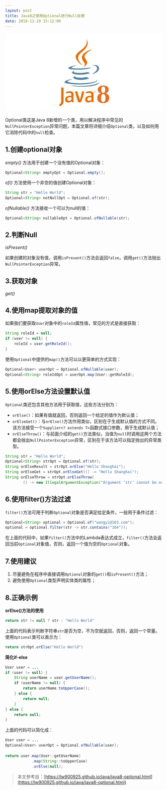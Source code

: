 ```yaml
---
layout: post
title: Java8之使用Optional进行Null处理
date: 2018-12-29 15:12:00
---
```

![](./20181229Java8之使用Optional进行Null处理/1136672-20181229151420068-1277416757.png)


Optional类这是Java 8新增的一个类，用以解决程序中常见的`NullPointerException`异常问题，本篇文章将详细介绍`Optional`类，以及如何用它消除代码中的`null`检查。

## 1.创建optional对象

*empty()* 方法用于创建一个没有值的Optional对象：

```java
Optional<String> emptyOpt = Optional.empty();
```

*of()* 方法使用一个非空的值创建Optional对象：

```java
String str = "Hello World";
Optional<String> notNullOpt = Optional.of(str);
```

*ofNullable()* 方法接收一个可以为null的值：

```java
Optional<String> nullableOpt = Optional.ofNullable(str);
```

## 2.判断Null

*isPresent()*

如果创建的对象没有值，调用`isPresent()`方法会返回`false`，调用`get()`方法抛出`NullPointerException`异常。

## 3.获取对象

*get()*

## 4.使用map提取对象的值

如果我们要获取`User`对象中的`roleId`属性值，常见的方式是直接获取：

```java
String roleId = null;
if (user != null) {
    roleId = user.getRoleId();
}
```

使用`Optional`中提供的`map()`方法可以以更简单的方式实现：

```java
Optional<User> userOpt = Optional.ofNullable(user);
Optional<String> roleIdOpt = userOpt.map(User::getRoleId);
```

## 5.使用orElse方法设置默认值

`Optional`类还包含其他方法用于获取值，这些方法分别为：

- `orElse()`：如果有值就返回，否则返回一个给定的值作为默认值；
- `orElseGet()`：与`orElse()`方法作用类似，区别在于生成默认值的方式不同。该方法接受一个`Supplier<? extends T>`函数式接口参数，用于生成默认值；
- `orElseThrow()`：与前面介绍的`get()`方法类似，当值为`null`时调用这两个方法都会抛出`NullPointerException`异常，区别在于该方法可以指定抛出的异常类型。

```java
String str = "Hello World";
Optional<String> strOpt = Optional.of(str);
String orElseResult = strOpt.orElse("Hello Shanghai");
String orElseGet = strOpt.orElseGet(() -> "Hello Shanghai");
String orElseThrow = strOpt.orElseThrow(
        () -> new IllegalArgumentException("Argument 'str' cannot be null or blank."));
```

## 6.使用filter()方法过滤

`filter()`方法可用于判断`Optional`对象是否满足给定条件，一般用于条件过滤：

```java
Optional<String> optional = Optional.of("wangyi@163.com");
optional = optional.filter(str -> str.contains("164"));
```

在上面的代码中，如果`filter()`方法中的Lambda表达式成立，`filter()`方法会返回当前`Optional`对象值，否则，返回一个值为空的`Optional`对象。

## 7.使用建议

1. 尽量避免在程序中直接调用`Optional`对象的`get()`和`isPresent()`方法；
2. 避免使用`Optional`类型声明实体类的属性；

## 8.正确示例

**orElse()方法的使用**

```java
return str != null ? str : "Hello World"
```

上面的代码表示判断字符串`str`是否为空，不为空就返回，否则，返回一个常量。使用`Optional`类可以表示为：

```java
return strOpt.orElse("Hello World")
```

**简化if-else**

```java
User user = ...
if (user != null) {
    String userName = user.getUserName();
    if (userName != null) {
        return userName.toUpperCase();
    } else {
        return null;
    }
} else {
    return null;
}
```

上面的代码可以简化成：

```java
User user = ...
Optional<User> userOpt = Optional.ofNullable(user);

return user.map(User::getUserName)
            .map(String::toUpperCase)
            .orElse(null);
```

> 本文参考自：[https://lw900925.github.io/java/java8-optional.html](https://lw900925.github.io/java/java8-optional.html)
